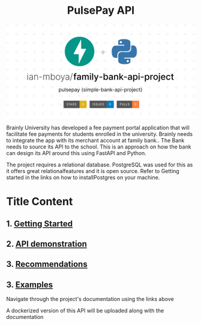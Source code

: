 <h1 align="center" id="title">PulsePay API</h1>

![readme thumbnail](https://github.com/ian-mboya/family-bank-api-project/blob/main/assets/family-bank-api-project.png)

<p id="description">Brainly University has developed a fee payment portal application that will facilitate fee payments for students enrolled in the university. Brainly needs to integrate the app with its merchant account at family bank.. The Bank needs to source its API to the school. This is an approach on how the bank can design its API around this using FastAPI and Python.</p>

<p id="description">The project requires a relational database. PostgreSQL was used for this as it offers great relationalfeatures and it is open source. Refer to Getting started in the links on how to installPostgres on your machine.</p>


<h1>Title Content</h1>
<h2>1. <a href="api-model/Get-Started.md">Getting Started</a></h2>
<h2>2. <a href="api-model/Demo.md">API demonstration</a></h2>
<h2>3. <a href="api-model/Recommendations.md">Recommendations</a></h2>
<h2>3. <a href="api-model/examples">Examples</a></h2>


<p id="description">Navigate through the project's documentation using the links above</p>


A dockerized version of this API will be uploaded along with the documentation

